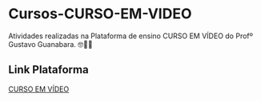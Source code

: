 # Cursos-CURSO-EM-VIDEO
Atividades realizadas na Plataforma de ensino CURSO EM VÍDEO do Profº Gustavo Guanabara. 🤓🖖🦗

## Link Plataforma
[CURSO EM VÍDEO](https://www.cursoemvideo.com/)
